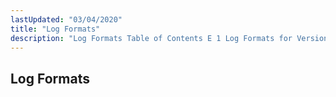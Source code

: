 ```yaml
---
lastUpdated: "03/04/2020"
title: "Log Formats"
description: "Log Formats Table of Contents E 1 Log Formats for Version 3 x E 2 Bounce Classification Codes E 3 Connection Stages..."
---
```


## <a name="log_formats"></a> Log Formats

